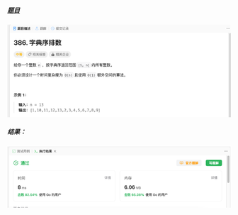 ##### [题目](https://leetcode.cn/problems/lexicographical-numbers/description/)
![pic](img.png)
##### 结果：
![pic](result.png)